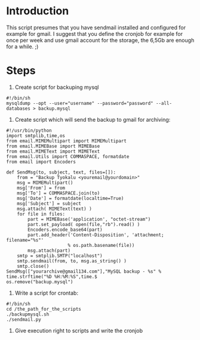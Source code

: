 # Introduction #
This script presumes that you have sendmail installed and configured for example for gmail. I suggest that you define the cronjob for example for once per week and use gmail account for the storage, the 6,5Gb are enough for a while. ;)

# Steps #
  1. Create script for backuping mysql
```
#!/bin/sh
mysqldump --opt --user="username" --password="password" --all-databases > backup.mysql
```
  1. Create script which will send the backup to gmail for archiving:
```
#!/usr/bin/python
import smtplib,time,os
from email.MIMEMultipart import MIMEMultipart
from email.MIMEBase import MIMEBase
from email.MIMEText import MIMEText
from email.Utils import COMMASPACE, formatdate
from email import Encoders

def SendMsg(to, subject, text, files=[]):
    from = "Backup Tyokalu <youremail@yourdomain>"
    msg = MIMEMultipart()
    msg['From'] = from
    msg['To'] = COMMASPACE.join(to)
    msg['Date'] = formatdate(localtime=True)
    msg['Subject'] = subject
    msg.attach( MIMEText(text) )
    for file in files:
        part = MIMEBase('application', "octet-stream")
        part.set_payload( open(file,"rb").read() )
        Encoders.encode_base64(part)
        part.add_header('Content-Disposition', 'attachment; filename="%s"'
                       % os.path.basename(file))
        msg.attach(part)
    smtp = smtplib.SMTP("localhost")
    smtp.sendmail(from, to, msg.as_string() )
    smtp.close()
SendMsg(["yourarchive@gmail134.com"],"MySQL backup - %s" % time.strftime("%D %H:%M:%S",time.$
os.remove("backup.mysql")
```
  1. Write a script for crontab:
```
#!/bin/sh
cd /the_path_for_the_scripts
./backupmysql.sh
./sendmail.py
```
  1. Give execution right to scripts and write the cronjob